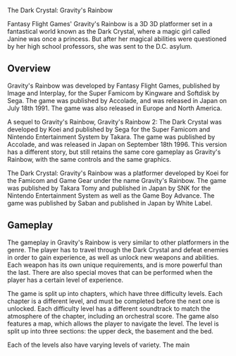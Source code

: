The Dark Crystal: Gravity's Rainbow

Fantasy Flight Games' Gravity's Rainbow is a 3D 3D platformer set in a fantastical world known as the Dark Crystal, where a magic girl called Janine was once a princess. But after her magical abilities were questioned by her high school professors, she was sent to the D.C. asylum.

## Overview

Gravity's Rainbow was developed by Fantasy Flight Games, published by Image and Interplay, for the Super Famicom by Kingware and Softdisk by Sega. The game was published by Accolade, and was released in Japan on July 18th 1991. The game was also released in Europe and North America.

A sequel to Gravity's Rainbow, Gravity's Rainbow 2: The Dark Crystal was developed by Koei and published by Sega for the Super Famicom and Nintendo Entertainment System by Takara. The game was published by Accolade, and was released in Japan on September 18th 1996. This version has a different story, but still retains the same core gameplay as Gravity's Rainbow, with the same controls and the same graphics.

The Dark Crystal: Gravity's Rainbow was a platformer developed by Koei for the Famicom and Game Gear under the name Gravity's Rainbow. The game was published by Takara Tomy and published in Japan by SNK for the Nintendo Entertainment System as well as the Game Boy Advance. The game was published by Saban and published in Japan by White Label.

## Gameplay

The gameplay in Gravity's Rainbow is very similar to other platformers in the genre. The player has to travel through the Dark Crystal and defeat enemies in order to gain experience, as well as unlock new weapons and abilities. Each weapon has its own unique requirements, and is more powerful than the last. There are also special moves that can be performed when the player has a certain level of experience.

The game is split up into chapters, which have three difficulty levels. Each chapter is a different level, and must be completed before the next one is unlocked. Each difficulty level has a different soundtrack to match the atmosphere of the chapter, including an orchestral score. The game also features a map, which allows the player to navigate the level. The level is split up into three sections: the upper deck, the basement and the bed.

Each of the levels also have varying levels of variety. The main